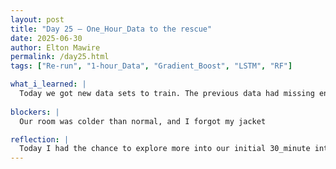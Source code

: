 ```yaml
---
layout: post
title: "Day 25 – One_Hour_Data to the rescue"
date: 2025-06-30
author: Elton Mawire
permalink: /day25.html
tags: ["Re-run", "1-hour_Data", "Gradient_Boost", "LSTM", "RF"]

what_i_learned: |
  Today we got new data sets to train. The previous data had missing entries for the each year after April until December starting in 2019 to 2022. This was rectied when our mentor sent one hour data for both howard and padonia locations. Max and I worked on the Howard data and we managed to get an r_squared value of 0.56. This i way lower than the previous values we got working with wrong data, but still can be a good starting point. I think the reason might be the fewer data entries on the 1 hour entries. I also started looking into how LSTM can be implemented in our research as one of the best neural networks for long term time varying data.
  
blockers: |
  Our room was colder than normal, and I forgot my jacket

reflection: |
  Today I had the chance to explore more into our initial 30_minute interval data for Howard and realized the missing data entries. It was great that we got new data to work with. I think I'm now comfortable with writing code except that I've been forgeting to take care of negative values in the preprocessing stage. Working with Max helped realize that the differences in our r_2 values was mainly due to the existance of negative AOD values. I also feel more comfortable to go a step further into neural networks before we go through them with my mentor and i think thats a plus. overall the day was great and filled with more learning, including the reminder that i need to keep my jucket on my bag everyday. We closed our day with two team building activities- Simon says and the word guessing game. It was fun!
---
```

